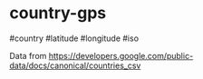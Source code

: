# country-gps
#country #latitude #longitude #iso

Data from https://developers.google.com/public-data/docs/canonical/countries_csv
